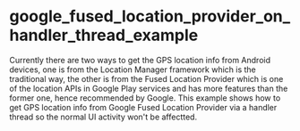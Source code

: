 # google_fused_location_provider_on_handler_thread_example
Currently there are two ways to get the GPS location info from Android devices, one is from the Location Manager framework which is the traditional way, the other is from the Fused Location Provider which is one of the location APIs in Google Play services and has more features than the former one, hence recommended by Google. This example shows how to get GPS location info from Google Fused Location Provider via a handler thread so the normal UI activity won't be affectted.
